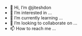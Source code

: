 - 👋 Hi, I’m @jiteshdon
- 👀 I’m interested in ...
- 🌱 I’m currently learning ...
- 💞️ I’m looking to collaborate on ...
- 📫 How to reach me ...

<!---
jiteshdon/jiteshdon is a ✨ special ✨ repository because its `README.md` (this file) appears on your GitHub profile.
You can click the Preview link to take a look at your changes.
--->

